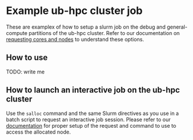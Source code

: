 # Example ub-hpc cluster job

These are examplex of how to setup a slurm job on the debug and general-compute partitions of the ub-hpc cluster. Refer to our documentation on [requesting cores and nodes](https://docs.ccr.buffalo.edu/en/latest/hpc/jobs/#requesting-cores-and-nodes) to understand these options.

## How to use

TODO: write me

## How to launch an interactive job on the ub-hpc cluster  

Use the `salloc` command and the same Slurm directives as you use in a batch script to request an interactive job session.  Please refer to our [documentation](https://docs.ccr.buffalo.edu/en/latest/hpc/jobs/#interactive-job-submission) for proper setup of the request and command to use to access the allocated node.